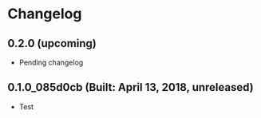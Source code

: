 # Changelog

## 0.2.0 (upcoming)

* Pending changelog

## 0.1.0_085d0cb (Built: April 13, 2018, unreleased)

* Test

